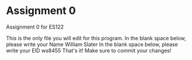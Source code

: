 # Assignment 0

Assignment 0 for ES122

This is the only file you will edit for this program. In the blank space below, please write your Name
William Slater
In the blank space below, please write your EID
ws8455
That's it! Make sure to commit your changes!

